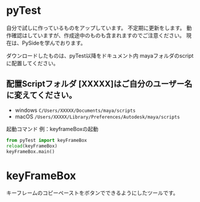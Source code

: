 # pyTest
自分で試しに作っているものをアップしています。
不定期に更新をします。
動作確認はしていますが、作成途中のものも含まれますのでご注意ください。
現在は、PySideを学んでおります。

ダウンロードしたものは、pyTest以降をドキュメント内 mayaフォルダのscriptに配置してください。

## 配置Scriptフォルダ [XXXXX]はご自分のユーザー名に変えてください。

- windows
`C/Users/XXXXX/Documents/maya/scripts`
- macOS
`/Users/XXXXX/Library/Preferences/Autodesk/maya/scripts`

起動コマンド 例：keyframeBoxの起動
```python
from pyTest import keyFrameBox
reload(keyFrameBox)
keyFrameBox.main()
```

# keyFrameBox
キーフレームのコピーペーストをボタンでできるようにしたツールです。
